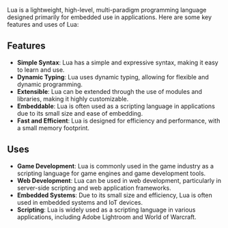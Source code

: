 

Lua is a lightweight, high-level, multi-paradigm programming language designed primarily for embedded use in applications. Here are some key features and uses of Lua:

## Features
- **Simple Syntax**: Lua has a simple and expressive syntax, making it easy to learn and use.
- **Dynamic Typing**: Lua uses dynamic typing, allowing for flexible and dynamic programming.
- **Extensible**: Lua can be extended through the use of modules and libraries, making it highly customizable.
- **Embeddable**: Lua is often used as a scripting language in applications due to its small size and ease of embedding.
- **Fast and Efficient**: Lua is designed for efficiency and performance, with a small memory footprint.

## Uses
- **Game Development**: Lua is commonly used in the game industry as a scripting language for game engines and game development tools.
- **Web Development**: Lua can be used in web development, particularly in server-side scripting and web application frameworks.
- **Embedded Systems**: Due to its small size and efficiency, Lua is often used in embedded systems and IoT devices.
- **Scripting**: Lua is widely used as a scripting language in various applications, including Adobe Lightroom and World of Warcraft.
